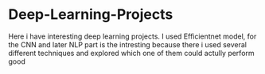 # Deep-Learning-Projects
Here i have interesting deep learning projects.
I used Efficientnet model, for the CNN and later NLP part is the intresting because there i used several different techniques and explored which one of them could actully
perform good
